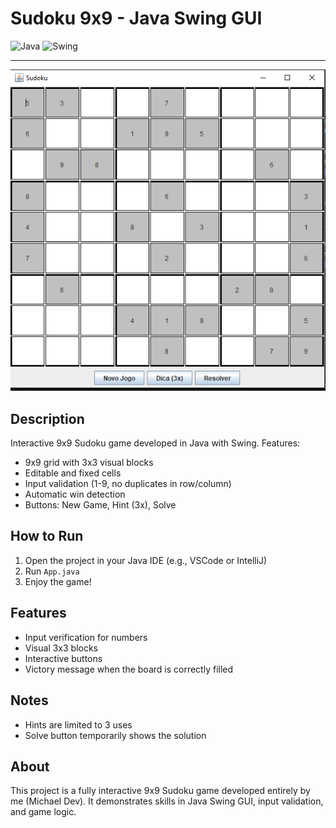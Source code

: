 # Sudoku 9x9 - Java Swing GUI
![Java](https://img.shields.io/badge/Java-21-orange?Logo=java&logoColor=white)
![Swing](https://img.shields.io/badge/Swing-GUI-blue)

---

![Sudoku Screenshot](screenshot.png)

## Description
Interactive 9x9 Sudoku game developed in Java with Swing. Features:
- 9x9 grid with 3x3 visual blocks
- Editable and fixed cells
- Input validation (1-9, no duplicates in row/column)
- Automatic win detection
- Buttons: New Game, Hint (3x), Solve

## How to Run
1. Open the project in your Java IDE (e.g., VSCode or IntelliJ)
2. Run `App.java`
3. Enjoy the game!

## Features
- Input verification for numbers
- Visual 3x3 blocks
- Interactive buttons
- Victory message when the board is correctly filled

## Notes
- Hints are limited to 3 uses
- Solve button temporarily shows the solution

## About
This project is a fully interactive 9x9 Sudoku game developed entirely by me (Michael Dev).
It demonstrates skills in Java Swing GUI, input validation, and game logic.
